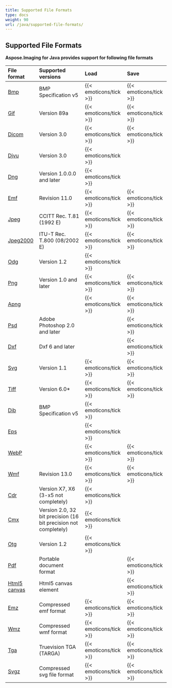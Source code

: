 ```yaml
---
title: Supported File Formats
type: docs
weight: 90
url: /java/supported-file-formats/
---
```


## **Supported File Formats**
**Aspose.Imaging for Java provides support for following file formats**

|**File format**|**Supported versions**|**Load**|**Save**|
| :- | :- | :- | :- |
|[Bmp](https://docs.fileformat.com/image/bmp/)|BMP Specification v5|{{< emoticons/tick >}}|{{< emoticons/tick >}}|
|[Gif](https://docs.fileformat.com/image/gif/)|Version 89a|{{< emoticons/tick >}}|{{< emoticons/tick >}}|
|[Dicom](https://docs.fileformat.com/image/dicom/)|Version 3.0|{{< emoticons/tick >}}|{{< emoticons/tick >}}|
|[Djvu](https://docs.fileformat.com/image/djvu/)|Version 3.0|{{< emoticons/tick >}}| |
|[Dng](https://docs.fileformat.com/image/dng/)|Version 1.0.0.0 and later|{{< emoticons/tick >}}| |
|[Emf](https://docs.fileformat.com/image/emf/)|Revision 11.0|{{< emoticons/tick >}}|{{< emoticons/tick >}}|
|[Jpeg](https://docs.fileformat.com/image/jpeg/)|CCITT Rec. T.81 (1992 E)|{{< emoticons/tick >}}|{{< emoticons/tick >}}|
|[Jpeg2000](https://docs.fileformat.com/image/jp2/)|ITU-T Rec. T.800 (08/2002 E)|{{< emoticons/tick >}}|{{< emoticons/tick >}}|
|[Odg](https://docs.fileformat.com/image/odg/)|Version 1.2|{{< emoticons/tick >}}| |
|[Png](https://docs.fileformat.com/image/png/)|Version 1.0 and later|{{< emoticons/tick >}}|{{< emoticons/tick >}}|
|[Apng](https://en.wikipedia.org/wiki/APNG)| |{{< emoticons/tick >}}|{{< emoticons/tick >}}|
|[Psd](https://docs.fileformat.com/image/psd/)|Adobe Photoshop 2.0 and later| |{{< emoticons/tick >}}|
|[Dxf](https://docs.fileformat.com/cad/dxf/)|Dxf 6 and later| |{{< emoticons/tick >}}|
|[Svg](https://docs.fileformat.com/page-description-language/svg/)|Version 1.1|{{< emoticons/tick >}}|{{< emoticons/tick >}}|
|[Tiff](https://docs.fileformat.com/image/tiff/)|Version 6.0*|{{< emoticons/tick >}}|{{< emoticons/tick >}}|
|[Dib](https://en.wikipedia.org/wiki/BMP_file_format)|BMP Specification v5|{{< emoticons/tick >}}| |
|[Eps](https://docs.fileformat.com/page-description-language/eps/)| |{{< emoticons/tick >}}| |
|[WebP](https://docs.fileformat.com/image/webp/)| |{{< emoticons/tick >}}|{{< emoticons/tick >}}|
|[Wmf](https://docs.fileformat.com/image/wmf/)|Revision 13.0|{{< emoticons/tick >}}|{{< emoticons/tick >}}|
|[Cdr](https://docs.fileformat.com/image/cdr/)|Version X7, X6 (3-x5 not completely)|{{< emoticons/tick >}}| |
|[Cmx](https://docs.fileformat.com/image/cmx/)|Version 2.0, 32 bit precision (16 bit precision not completely)|{{< emoticons/tick >}}| |
|[Otg](https://www.oasis-open.org/standards#opendocumentv1.2)|Version 1.2|{{< emoticons/tick >}}| |
|[Pdf](https://en.wikipedia.org/wiki/PDF)|Portable document format| |{{< emoticons/tick >}}|
|[Html5 canvas](https://en.wikipedia.org/wiki/Canvas_element)|Html5 canvas element| |{{< emoticons/tick >}}|
|[Emz](https://ru.wikipedia.org/wiki/Windows_Metafile)|Compressed emf format|{{< emoticons/tick >}}|{{< emoticons/tick >}}|
|[Wmz](https://en.wikipedia.org/wiki/Windows_Metafile)|Compressed wmf format|{{< emoticons/tick >}}|{{< emoticons/tick >}}|
|[Tga](https://en.wikipedia.org/wiki/Truevision_TGA)|Truevision TGA (TARGA)|{{< emoticons/tick >}}|{{< emoticons/tick >}}|
|[Svgz](https://ru.wikipedia.org/wiki/SVG)|Compressed svg file format|{{< emoticons/tick >}}|{{< emoticons/tick >}}|
